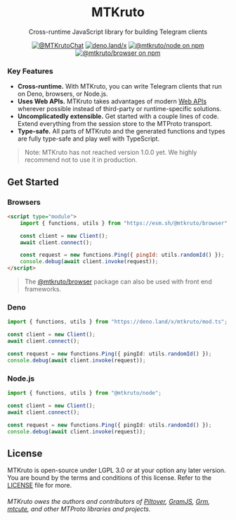 <div align="center">

# MTKruto

Cross-runtime JavaScript library for building Telegram clients

[![@MTKrutoChat](https://img.shields.io/badge/Discussion-@MTKrutoChat-blue?logo=telegram&style=flat&labelColor=000&color=3b82f6)](https://core.telegram.org/bots/api) [![deno.land/x](https://shield.deno.dev/x/mtkruto)](https://deno.land/x/mtkruto) [![@mtkruto/node on npm](https://img.shields.io/npm/v/mtkruto?logo=npm&style=flat&labelColor=000&color=3b82f6&label=@mtkruto/node)](https://npm.im/@mtkruto/node)
[![@mtkruto/browser on npm](https://img.shields.io/npm/v/mtkruto?logo=npm&style=flat&labelColor=000&color=3b82f6&label=@mtkruto/browser)](https://npm.im/@mtkruto/browser)

</div>

### Key Features

- **Cross-runtime.** With MTKruto, you can write Telegram clients that run on Deno, browsers, or Node.js.
- **Uses Web APIs.** MTKruto takes advantages of modern [Web APIs](https://developer.mozilla.org/en-US/docs/Web/API) wherever possible instead of third-party or runtime-specific solutions.
- **Uncomplicatedly extensible.** Get started with a couple lines of code. Extend everything from the session store to the MTProto transport.
- **Type-safe.** All parts of MTKruto and the generated functions and types are fully type-safe and play well with TypeScript.

> Note: MTKruto has not reached version 1.0.0 yet. We highly recommend not to use it in production.

## Get Started

### Browsers

```html
<script type="module">
    import { functions, utils } from "https://esm.sh/@mtkruto/browser";

    const client = new Client();
    await client.connect();

    const request = new functions.Ping({ pingId: utils.randomId() });
    console.debug(await client.invoke(request));
</script>
```

> The [@mtkruto/browser](https://npm.im/@mtkruto/browser) package can also be used with front end frameworks.

### Deno

```ts
import { functions, utils } from "https://deno.land/x/mtkruto/mod.ts";

const client = new Client();
await client.connect();

const request = new functions.Ping({ pingId: utils.randomId() });
console.debug(await client.invoke(request));
```

### Node.js

```ts
import { functions, utils } from "@mtkruto/node";

const client = new Client();
await client.connect();

const request = new functions.Ping({ pingId: utils.randomId() });
console.debug(await client.invoke(request));
```

## License

MTKruto is open-source under LGPL 3.0 or at your option any later version. You are bound by the terms and conditions of this license. Refer to the [LICENSE](./LICENSE) file for more.

###### MTKruto owes the authors and contributors of [Piltover](https://github.com/DavideGalilei/piltover), [GramJS](https://github.com/gram-js/gramjs), [Grm](https://github.com/grmjs/grm), [mtcute](https://github.com/mtcute/mtcute), and other MTProto libraries and projects.
